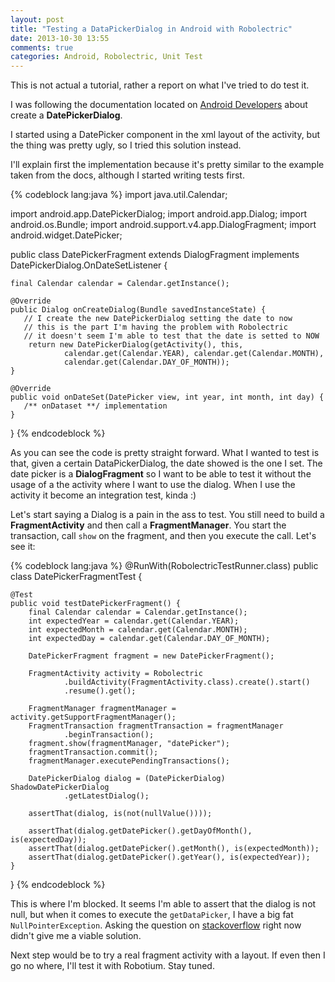```yaml
---
layout: post
title: "Testing a DataPickerDialog in Android with Robolectric"
date: 2013-10-30 13:55
comments: true
categories: Android, Robolectric, Unit Test
---
```

This is not actual a tutorial, rather a report on what I've tried to do test it.

I was following the documentation located on [Android Developers](http://developer.android.com/reference/android/app/DatePickerDialog.html) about create a **DatePickerDialog**.

I started using a DatePicker component in the xml layout of the activity, but the thing was pretty ugly, so I tried this solution instead.

I'll explain first the implementation because it's pretty similar to the example taken from the docs, although I started writing tests first.

<!-- more -->

{% codeblock lang:java %}
import java.util.Calendar;

import android.app.DatePickerDialog;
import android.app.Dialog;
import android.os.Bundle;
import android.support.v4.app.DialogFragment;
import android.widget.DatePicker;

public class DatePickerFragment extends DialogFragment implements
		DatePickerDialog.OnDateSetListener {

	final Calendar calendar = Calendar.getInstance();
	
	@Override
	public Dialog onCreateDialog(Bundle savedInstanceState) {
	   // I create the new DatePickerDialog setting the date to now
	   // this is the part I'm having the problem with Robolectric
	   // it doesn't seem I'm able to test that the date is setted to NOW
		return new DatePickerDialog(getActivity(), this,
				calendar.get(Calendar.YEAR), calendar.get(Calendar.MONTH),
				calendar.get(Calendar.DAY_OF_MONTH));
	}

	@Override
	public void onDateSet(DatePicker view, int year, int month, int day) {
	   /** onDataset **/ implementation
	}

}
{% endcodeblock %}

As you can see the code is pretty straight forward. What I wanted to test is that, given a certain DataPickerDialog, the date showed is the one I set.
The date picker is a **DialogFragment** so I want to be able to test it without the usage of a the activity where I want to use the dialog.
When I use the activity it become an integration test, kinda :)

Let's start saying a Dialog is a pain in the ass to test. You still need to build a **FragmentActivity** and then call a **FragmentManager**.
You start the transaction, call `show` on the fragment, and then you execute the call. Let's see it:

{% codeblock lang:java %}
@RunWith(RobolectricTestRunner.class)
public class DatePickerFragmentTest {

	@Test
	public void testDatePickerFragment() {
		final Calendar calendar = Calendar.getInstance();
		int expectedYear = calendar.get(Calendar.YEAR);
		int expectedMonth = calendar.get(Calendar.MONTH);
		int expectedDay = calendar.get(Calendar.DAY_OF_MONTH);

		DatePickerFragment fragment = new DatePickerFragment();

		FragmentActivity activity = Robolectric
				.buildActivity(FragmentActivity.class).create().start()
				.resume().get();

		FragmentManager fragmentManager = activity.getSupportFragmentManager();
		FragmentTransaction fragmentTransaction = fragmentManager
				.beginTransaction();
		fragment.show(fragmentManager, "datePicker");
		fragmentTransaction.commit();
		fragmentManager.executePendingTransactions();

		DatePickerDialog dialog = (DatePickerDialog) ShadowDatePickerDialog
				.getLatestDialog();

		assertThat(dialog, is(not(nullValue())));
		
		assertThat(dialog.getDatePicker().getDayOfMonth(), is(expectedDay));
		assertThat(dialog.getDatePicker().getMonth(), is(expectedMonth));
		assertThat(dialog.getDatePicker().getYear(), is(expectedYear));
	}

}
{% endcodeblock %}

This is where I'm blocked. It seems I'm able to assert that the dialog is not null, but when it comes to execute the `getDataPicker`, I have a big fat `NullPointerException`.
Asking the question on [stackoverflow](http://stackoverflow.com/questions/19661651/is-there-a-way-to-test-pickers-with-robolectric?noredirect=1#comment29221761_19661651) right now didn't give me a viable solution.

Next step would be to try a real fragment activity with a layout. If even then I go no where, I'll test it with Robotium. Stay tuned.


